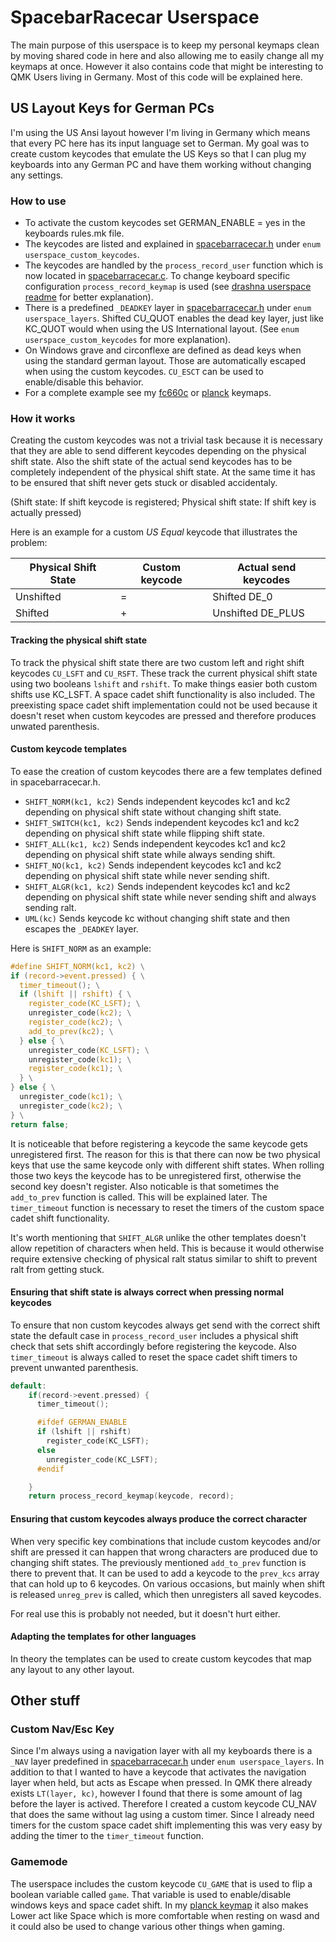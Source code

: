 # SpacebarRacecar Userspace

The main purpose of this userspace is to keep my personal keymaps clean by moving shared code in here and also allowing me to easily change all my keymaps at once. However it also contains code that might be interesting to QMK Users living in Germany. Most of this code will be explained here.


## US Layout Keys for German PCs

I'm using the US Ansi layout however I'm living in Germany which means that every PC here has its input language set to German. My goal was to create custom keycodes that emulate the US Keys so that I can plug my keyboards into any German PC and have them working without changing any settings.

### How to use

- To activate the custom keycodes set GERMAN_ENABLE = yes in the keyboards rules.mk file.
- The keycodes are listed and explained in [spacebarracecar.h](spacebarracecar.h) under `enum userspace_custom_keycodes`.
- The keycodes are handled by the `process_record_user` function which is now located in [spacebarracecar.c](spacebarracecar.c). To change keyboard specific configuration `process_record_keymap` is used (see [drashna userspace readme](../drashna/readme.md) for better explanation).
- There is a predefined `_DEADKEY` layer in [spacebarracecar.h](spacebarracecar.h) under `enum userspace_layers`. Shifted CU_QUOT enables the dead key layer, just like KC_QUOT would when using the US International layout. (See `enum userspace_custom_keycodes` for more explanation).
- On Windows grave and circonflexe are defined as dead keys when using the standard german layout. Those are automatically escaped when using the custom keycodes. `CU_ESCT` can be used to enable/disable this behavior.
- For a complete example see my [fc660c](../../keyboards/fc660c/keymaps/spacebarracecar/keymap.c) or [planck](../../keyboards/planck/keymaps/spacebarracecar/keymap.c) keymaps.

### How it works

Creating the custom keycodes was not a trivial task because it is necessary that they are able to send different keycodes depending on the physical shift state. Also the shift state of the actual send keycodes has to be completely independent of the physical shift state. At the same time it has to be ensured that shift never gets stuck or disabled accidentaly.

(Shift state: If shift keycode is registered; Physical shift state: If shift key is actually pressed)

Here is an example for a custom *US Equal* keycode that illustrates the problem:

| Physical Shift State | Custom keycode | Actual send keycodes |
|----------------------|----------------|----------------------|
| Unshifted            | =              | Shifted DE_0         |
| Shifted              | +              | Unshifted DE_PLUS    |

#### Tracking the physical shift state

To track the physical shift state there are two custom left and right shift keycodes `CU_LSFT` and `CU_RSFT`. These track the current physical shift state using two booleans `lshift` and `rshift`. To make things easier both custom shifts use KC_LSFT. A space cadet shift functionality is also included. The preexisting space cadet shift implementation could not be used because it doesn't reset when custom keycodes are pressed and therefore produces unwated parenthesis. 

#### Custom keycode templates

To ease the creation of custom keycodes there are a few templates defined in spacebarracecar.h.

- `SHIFT_NORM(kc1, kc2)` Sends independent keycodes kc1 and kc2 depending on physical shift state without changing shift state.
- `SHIFT_SWITCH(kc1, kc2)` Sends independent keycodes kc1 and kc2 depending on physical shift state while flipping shift state.
- `SHIFT_ALL(kc1, kc2)` Sends independent keycodes kc1 and kc2 depending on physical shift state while always sending shift.
- `SHIFT_NO(kc1, kc2)` Sends independent keycodes kc1 and kc2 depending on physical shift state while never sending shift.
- `SHIFT_ALGR(kc1, kc2)` Sends independent keycodes kc1 and kc2 depending on physical shift state while never sending shift and always sending ralt.
- `UML(kc)` Sends keycode kc without changing shift state and then escapes the `_DEADKEY` layer.

Here is `SHIFT_NORM` as an example:
```c
#define SHIFT_NORM(kc1, kc2) \
if (record->event.pressed) { \
  timer_timeout(); \
  if (lshift || rshift) { \
    register_code(KC_LSFT); \
    unregister_code(kc2); \
    register_code(kc2); \
    add_to_prev(kc2); \
  } else { \
    unregister_code(KC_LSFT); \
    unregister_code(kc1); \
    register_code(kc1); \
  } \
} else { \
  unregister_code(kc1); \
  unregister_code(kc2); \
} \
return false;
```

It is noticeable that before registering a keycode the same keycode gets unregistered first. The reason for this is that there can now be two physical keys that use the same keycode only with different shift states. When rolling those two keys the keycode has to be unregistered first, otherwise the second key doesn't register. Also noticable is that sometimes the `add_to_prev` function is called. This will be explained later. The `timer_timeout` function is necessary to reset the timers of the custom space cadet shift functionality.

It's worth mentioning that `SHIFT_ALGR` unlike the other templates doesn't allow repetition of characters when held. This is because it would otherwise require extensive checking of physical ralt status similar to shift to prevent ralt from getting stuck.

#### Ensuring that shift state is always correct when pressing normal keycodes

To ensure that non custom keycodes always get send with the correct shift state the default case in `process_record_user` includes a physical shift check that sets shift accordingly before registering the keycode. Also `timer_timeout` is always called to reset the space cadet shift timers to prevent unwanted parenthesis.

```c
default:
    if(record->event.pressed) {
      timer_timeout();

      #ifdef GERMAN_ENABLE
      if (lshift || rshift)
        register_code(KC_LSFT);
      else
        unregister_code(KC_LSFT);
      #endif

    }
    return process_record_keymap(keycode, record);
```

#### Ensuring that custom keycodes always produce the correct character

When very specific key combinations that include custom keycodes and/or shift are pressed it can happen that wrong characters are produced due to changing shift states. The previously mentioned `add_to_prev` function is there to prevent that. It can be used to add a keycode to the `prev_kcs` array that can hold up to 6 keycodes. On various occasions, but mainly when shift is released `unreg_prev` is called, which then unregisters all saved keycodes.

For real use this is probably not needed, but it doesn't hurt either.

#### Adapting the templates for other languages

In theory the templates can be used to create custom keycodes that map any layout to any other layout.

## Other stuff

### Custom Nav/Esc Key

Since I'm always using a navigation layer with all my keyboards there is a `_NAV` layer predefined in [spacebarracecar.h](spacebarracecar.h) under `enum userspace_layers`. In addition to that I wanted to have a keycode that activates the navigation layer when held, but acts as Escape when pressed. In QMK there already exists `LT(layer, kc)`, however I found that there is some amount of lag before the layer is actived. Therefore I created a custom keycode CU_NAV that does the same without lag using a custom timer. Since I already need timers for the custom space cadet shift implementing this was very easy by adding the timer to the `timer_timeout` function.

### Gamemode

The userspace includes the custom keycode `CU_GAME` that is used to flip a boolean variable called `game`. That variable is used to enable/disable windows keys and space cadet shift. In my [planck keymap](../../keyboards/planck/keymaps/spacebarracecar/keymap.c) it also makes Lower act like Space which is more comfortable when resting on wasd and it could also be used to change various other things when gaming.
